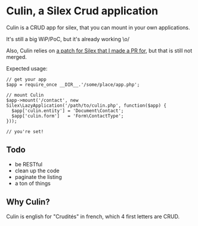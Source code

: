 # Culin, a Silex Crud application

Culin is a CRUD app for silex, that you can mount in your own applications.

It's still a big WiP/PoC, but it's already working \o/

Also, Culin relies on [a patch for Silex that I made a PR for](https://github.com/fabpot/Silex/pull/131), but that is still not merged.

Expected usage:

    // get your app
    $app = require_once __DIR__.'/some/place/app.php';

    // mount Culin
    $app->mount('/contact', new Silex\LazyApplication('/path/to/culin.php', function($app) {
      $app['culin.entity'] = 'Document\Contact';
      $app['culin.form']   = 'Form\ContactType';
    }));

    // you're set!

## Todo

* be RESTful
* clean up the code
* paginate the listing
* a ton of things

## Why Culin?

Culin is english for "Crudités" in french, which 4 first letters are CRUD.
